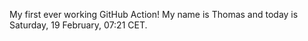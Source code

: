 My first ever working GitHub Action!
My name is Thomas and today is Saturday, 19 February, 07:21 CET. 
